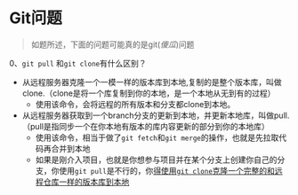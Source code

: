 # Git问题

> 如题所述，下面的问题可能真的是git(*傻瓜*)问题

0、`git pull` 和`git clone`有什么区别？

- 从远程服务器克隆一个一模一样的版本库到本地,复制的是整个版本库，叫做clone.（clone是将一个库复制到你的本地，是一个本地从无到有的过程）
  - 使用该命令，会将远程的所有版本和分支都clone到本地。
- 从远程服务器获取到一个branch分支的更新到本地，并更新本地库，叫做pull.（pull是指同步一个在你本地有版本的库内容更新的部分到你的本地库）
  - 使用该命令，相当于做了`git fetch`和`git merge`的操作，也就是先拉取代码再合并到本地
  - 如果是刚介入项目，也就是你想参与项目并在某个分支上创建你自己的分支，你使用`git pull`是不行的，你<u>得使用`git clone`克隆一个完整的和远程仓库一样的版本库到本地</u>

